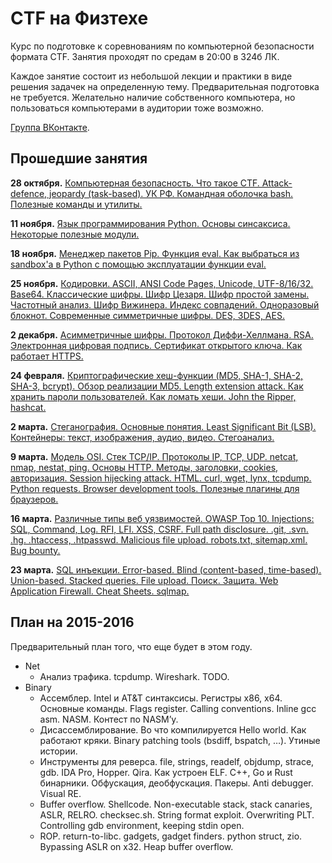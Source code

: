 CTF на Физтехе
==============

Курс по подготовке к соревнованиям по компьютерной безопасности формата CTF.
Занятия проходят по средам в 20:00 в 324б ЛК.

Каждое занятие состоит из небольшой лекции и практики в виде решения задачек на определенную тему.
Предварительная подготовка не требуется.
Желательно наличие собственного компьютера, но пользоваться компьютерами в аудитории тоже возможно.

[Группа ВКонтакте](https://vk.com/mipt_ctf).

## Прошедшие занятия

**28 октября.** [Компьютерная безопасность. Что такое CTF. Attack-defence, jeopardy (task-based). УК РФ. Командная оболочка bash. Полезные команды и утилиты.](https://github.com/xairy/mipt-ctf/tree/master/01-intro/01-bash)

**11 ноября.** [Язык программирования Python. Основы синсаксиса. Некоторые полезные модули.](https://github.com/xairy/mipt-ctf/tree/master/01-intro/02-python)

**18 ноября.** [Менеджер пакетов Pip. Функция eval. Как выбраться из sandbox'а в Python с помощью эксплуатации функции eval.](https://github.com/xairy/mipt-ctf/tree/master/01-intro/03-eval)

**25 ноября.** [Кодировки. ASCII, ANSI Code Pages, Unicode, UTF-8/16/32. Base64. Классические шифры. Шифр Цезаря. Шифр простой замены. Частотный анализ. Шифр Вижинера. Индекс совпадений. Одноразовый блокнот. Современные симметричные шифры. DES, 3DES, AES.](https://github.com/xairy/mipt-ctf/tree/master/02-crypto/01-symmetric)

**2 декабря.** [Асимметричные шифры. Протокол Диффи-Хеллмана. RSA. Электронная цифровая подпись. Сертификат открытого ключа. Как работает HTTPS.](https://github.com/xairy/mipt-ctf/tree/master/02-crypto/02-asymmetric)

**24 февраля.** [Криптографические хеш-функции (MD5, SHA-1, SHA-2, SHA-3, bcrypt). Обзор реализации MD5. Length extension attack. Как хранить пароли пользователей. Как ломать хеши. John the Ripper, hashcat.](https://github.com/xairy/mipt-ctf/tree/master/02-crypto/03-hashing)

**2 марта.** [Стеганография. Основные понятия. Least Significant Bit (LSB). Контейнеры: текст, изображения, аудио, видео. Стегоанализ.](https://github.com/xairy/mipt-ctf/tree/master/02-crypto/04-stego)

**9 марта.** [Модель OSI. Стек TCP/IP. Протоколы IP, TCP, UDP. netcat, nmap, nestat, ping. Основы HTTP. Методы, заголовки, cookies, авторизация. Session hijecking attack. HTML. curl, wget, lynx, tcpdump. Python requests. Browser development tools. Полезные плагины для браузеров.](https://github.com/xairy/mipt-ctf/tree/master/03-net/01-http)

**16 марта.** [Различные типы веб уязвимостей. OWASP Top 10. Injections: SQL, Command, Log. RFI, LFI. XSS, CSRF. Full path disclosure. .git, .svn. .hg. .htaccess, .htpasswd. Malicious file upload. robots.txt, sitemap.xml. Bug bounty.](https://github.com/xairy/mipt-ctf/tree/master/03-net/02-vulns)

**23 марта.** [SQL инъекции. Error-based. Blind (content-based, time-based). Union-based. Stacked queries. File upload. Поиск. Защита. Web Application Firewall. Cheat Sheets. sqlmap.](https://github.com/xairy/mipt-ctf/tree/master/03-net/03-sqli)

## План на 2015-2016

Предварительный план того, что еще будет в этом году.

* Net
    * Анализ трафика. tcpdump. Wireshark. TODO.
* Binary
    * Ассемблер. Intel и AT&T синтаксисы. Регистры x86, x64. Основные команды. Flags register. Calling conventions. Inline gcc asm. NASM. Контест по NASM’у.
    * Дисассемблирование. Во что компилируется Hello world. Как работают кряки. Binary patching tools (bsdiff, bspatch, …). Утиные истории.
    * Инструменты для реверса. file, strings, readelf, objdump, strace, gdb. IDA Pro, Hopper. Qira. Как устроен ELF. C++, Go и Rust бинарники. Обфускация, деобфускация. Пакеры. Anti debugger. Visual RE.
    * Buffer overflow. Shellcode. Non-executable stack, stack canaries, ASLR, RELRO. checksec.sh. String format exploit. Overwriting PLT. Controlling gdb environment, keeping stdin open.
    * ROP. return-to-libc. gadgets, gadget finders. python struct, zio. Bypassing ASLR on x32. Heap buffer overflow.
